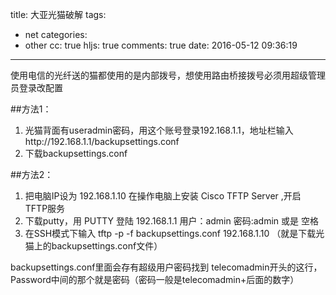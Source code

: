 title: 大亚光猫破解
tags:
  - net
categories:
  - other
cc: true
hljs: true
comments: true
date: 2016-05-12 09:36:19
---
使用电信的光纤送的猫都使用的是内部拨号，想使用路由桥接拨号必须用超级管理员登录改配置

##方法1：
1. 光猫背面有useradmin密码，用这个账号登录192.168.1.1，地址栏输入http://192.168.1.1/backupsettings.conf
2. 下载backupsettings.conf

##方法2：
1. 把电脑IP设为 192.168.1.10 在操作电脑上安装 Cisco TFTP Server  ,开启 TFTP服务
2. 下载putty，用 PUTTY 登陆 192.168.1.1   用户：admin  密码:admin 或是 空格
3. 在SSH模式下输入 tftp -p -f backupsettings.conf 192.168.1.10  （就是下载光猫上的backupsettings.conf文件）


backupsettings.conf里面会存有超级用户密码找到 telecomadmin开头的这行，Password中间的那个就是密码（密码一般是telecomadmin+后面的数字）
